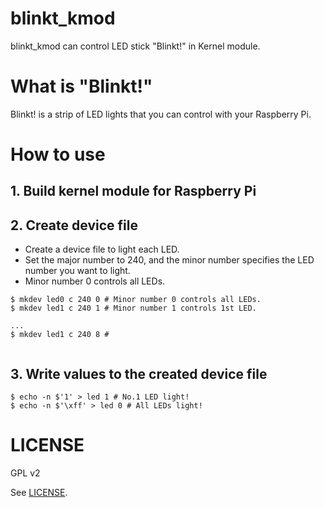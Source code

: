 # blinkt_kmod
blinkt_kmod can control LED stick "Blinkt!" in Kernel module.
# What is "Blinkt!"
Blinkt! is a strip of LED lights that you can control with your Raspberry Pi.
# How to use
## 1. Build kernel module for Raspberry Pi

## 2. Create device file
- Create a device file to light each LED.
- Set the major number to 240, and the minor number specifies the LED number you want to light.
- Minor number 0 controls all LEDs.
```
$ mkdev led0 c 240 0 # Minor number 0 controls all LEDs.
$ mkdev led1 c 240 1 # Minor number 1 controls 1st LED.

...
$ mkdev led1 c 240 8 #


```
## 3. Write values to the created device file
```
$ echo -n $'1' > led 1 # No.1 LED light!
$ echo -n $'\xff' > led 0 # All LEDs light!

```
# LICENSE
GPL v2

See [LICENSE](/LICENSE).

